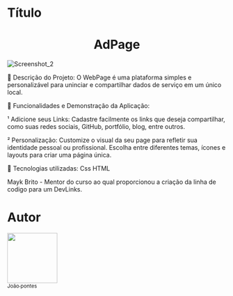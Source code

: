
# Título 

<h1 align="center"> AdPage </h1>

![Screenshot_2](https://github.com/jhzinm/Projeto1/assets/150977621/337e0adc-6807-48c1-bcad-cae565264617)



📌 Descrição do Projeto:
O WebPage é uma plataforma simples e personalizável para uninciar e compartilhar dados de serviço em um único local.

📌 Funcionalidades e Demonstração da Aplicação:

¹ Adicione seus Links: Cadastre facilmente os links que deseja compartilhar, como suas redes sociais, GitHub, portfólio, blog, entre outros.

² Personalização: Customize o visual da seu page para refletir sua identidade pessoal ou profissional. Escolha entre diferentes temas, ícones e layouts para criar uma página única.


📌 Tecnologias utilizadas:
Css
HTML

Mayk Brito - Mentor do curso ao qual proporcionou a criação da linha de codigo para um DevLinks.


# Autor
 [<img src="https://avatars.githubusercontent.com/u/150977621?s=400&u=a0ecf6bbd0b9d6de4c3443c76315412338e19521&v=4" width=115><br><sub>João pontes</sub>](https://github.com/jhzinm) 
